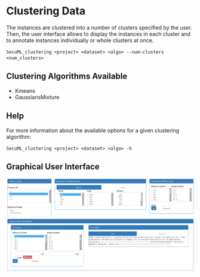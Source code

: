 # Clustering Data

The instances are clustered into a number of clusters specified by the user. Then, the user interface allows to display the instances in each cluster and to annotate instances individually or whole clusters at once.

    SecuML_clustering <project> <dataset> <algo> --num-clusters <num_clusters>

## Clustering Algorithms Available
* Kmeans
* GaussiansMixture

## Help

For more information about the available options for a given clustering algorithm:

	SecuML_clustering <project> <dataset> <algo> -h

## Graphical User Interface
![Clustering](/doc/images/clustering/clustering.png)
